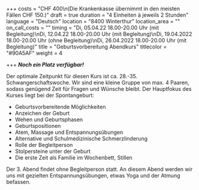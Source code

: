 +++
costs = "CHF 400\n(Die Krankenkasse übernimmt in den meisten Fällen CHF 150.)"
draft = true
duration = "4 Einheiten à jeweils 2 Stunden"
language = "Deutsch"
location = "8400 Winterthur"
location_area = ""
on_call_costs = ""
timing = "Di, 05.04.22 18.00-20.00 Uhr (mit Begleitung)\nDi, 12.04.22 18.00-20.00 Uhr (mit Begleitung)\nDi, 19.04.2022 18.00-20.00 Uhr (ohne Begleitung)\nDi, 26.04.2022 18.00-20.00 Uhr (mit Begleitung)"
title = "Geburtsvorbereitung Abendkurs"
titlecolor = "#90A5AF"
weight = 4

+++
**_Noch ein Platz verfügbar!_**

Der optimale Zeitpunkt für diesen Kurs ist ca. 28.-35. Schwangerschaftswoche. Wir sind eine kleine Gruppe von max. 4 Paaren, sodass genügend Zeit für Fragen und Wünsche bleibt. Der Hauptfokus des Kurses liegt bei der Spontangeburt:

* Geburtsvorbereitende Möglichkeiten
* Anzeichen der Geburt
* Wehen und Geburtsphasen
* Geburtspositionen
* Atem, Massage und Entspannungsübungen
* Alternative und Schulmedizinische Schmerzlinderung
* Rolle der Begleitperson
* Stolpersteine unter der Geburt
* Die erste Zeit als Familie im Wochenbett, Stillen

Der 3. Abend findet ohne Begleitperson statt. An diesem Abend werden wir uns mit gezielten Entspannungsübungen, etwas Yoga und der Atmung befassen.